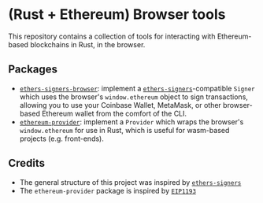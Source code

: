 # (Rust + Ethereum) Browser tools

This repository contains a collection of tools for interacting with Ethereum-based blockchains in Rust, in the browser.

## Packages

- [`ethers-signers-browser`](packages/ethers-signers-browser/): implement a [`ethers-signers`](https://github.com/gakonst/ethers-rs)-compatible `Signer` which uses the browser's `window.ethereum` object to sign transactions, allowing you to use your Coinbase Wallet, MetaMask, or other browser-based Ethereum wallet from the comfort of the CLI.
- [`ethereum-provider`](packages/rust-ethereum-provider/): implement a `Provider` which wraps the browser's `window.ethereum` for use in Rust, which is useful for wasm-based projects (e.g. front-ends).

## Credits

- The general structure of this project was inspired by [`ethers-signers`](https://github.com/gakonst/ethers-rs)
- The `ethereum-provider` package is inspired by [`EIP1193`](https://github.com/ZeroProphet/EIP1193_rs)
